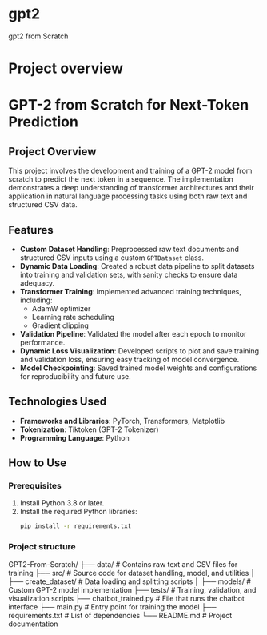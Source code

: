 # gpt2
gpt2 from Scratch

# Project overview

# GPT-2 from Scratch for Next-Token Prediction

## Project Overview

This project involves the development and training of a GPT-2 model from scratch to predict the next token in a sequence. The implementation demonstrates a deep understanding of transformer architectures and their application in natural language processing tasks using both raw text and structured CSV data.

## Features

- **Custom Dataset Handling**: Preprocessed raw text documents and structured CSV inputs using a custom `GPTDataset` class.
- **Dynamic Data Loading**: Created a robust data pipeline to split datasets into training and validation sets, with sanity checks to ensure data adequacy.
- **Transformer Training**: Implemented advanced training techniques, including:
  - AdamW optimizer
  - Learning rate scheduling
  - Gradient clipping
- **Validation Pipeline**: Validated the model after each epoch to monitor performance.
- **Dynamic Loss Visualization**: Developed scripts to plot and save training and validation loss, ensuring easy tracking of model convergence.
- **Model Checkpointing**: Saved trained model weights and configurations for reproducibility and future use.

## Technologies Used

- **Frameworks and Libraries**: PyTorch, Transformers, Matplotlib
- **Tokenization**: Tiktoken (GPT-2 Tokenizer)
- **Programming Language**: Python

## How to Use

### Prerequisites

1. Install Python 3.8 or later.
2. Install the required Python libraries:
   ```bash
   pip install -r requirements.txt

### Project structure

GPT2-From-Scratch/
├── data/                # Contains raw text and CSV files for training
├── src/                 # Source code for dataset handling, model, and utilities
│   ├── create_dataset/  # Data loading and splitting scripts
│   ├── models/          # Custom GPT-2 model implementation
├── tests/               # Training, validation, and visualization scripts
├── chatbot_trained.py   # File that runs the chatbot interface
├── main.py              # Entry point for training the model
├── requirements.txt     # List of dependencies
└── README.md            # Project documentation
